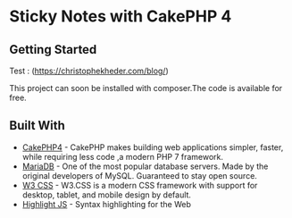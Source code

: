 # Sticky Notes with CakePHP 4

## Getting Started

Test : (https://christophekheder.com/blog/)

This project can soon be installed with composer.The code is available for free.

## Built With

* [CakePHP4](https://cakephp.org/) - CakePHP makes building web applications simpler, faster, while requiring less code ,a modern PHP 7 framework.
* [MariaDB](https://mariadb.org/) - One of the most popular database servers. Made by the original developers of MySQL. Guaranteed to stay open source.
* [W3 CSS](https://www.w3schools.com/w3css/default.asp) - W3.CSS is a modern CSS framework with support for desktop, tablet, and mobile design by default.
* [Highlight JS](https://highlightjs.org/) - Syntax highlighting for the Web
